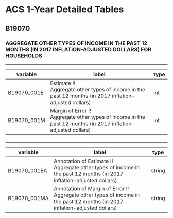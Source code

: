 # ACS 1-Year Detailed Tables

## B19070

### AGGREGATE OTHER TYPES OF INCOME IN THE PAST 12 MONTHS (IN 2017 INFLATION-ADJUSTED DOLLARS) FOR HOUSEHOLDS

___

| variable | label | type |
| ----- | ----- | ----- |
| B19070_001E | Estimate !!<br>Aggregate other types of income in the past 12 months (in 2017 inflation-adjusted dollars) | int |
| B19070_001M | Margin of Error !!<br>Aggregate other types of income in the past 12 months (in 2017 inflation-adjusted dollars) | int |
### 

___

| variable | label | type |
| ----- | ----- | ----- |
| B19070_001EA | Annotation of Estimate !!<br>Aggregate other types of income in the past 12 months (in 2017 inflation-adjusted dollars) | string |
| B19070_001MA | Annotation of Margin of Error !!<br>Aggregate other types of income in the past 12 months (in 2017 inflation-adjusted dollars) | string |

